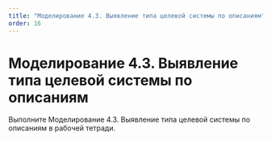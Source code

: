 ```yaml
---
title: "Моделирование 4.3. Выявление типа целевой системы по описаниям"
order: 16
---
```


# Моделирование 4.3. Выявление типа целевой системы по описаниям

Выполните Моделирование 4.3. Выявление типа целевой системы по описаниям в рабочей тетради.